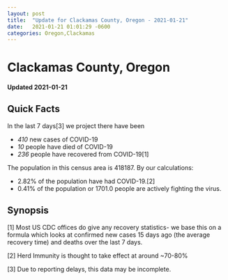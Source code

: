 ```yaml
---
layout: post
title:  "Update for Clackamas County, Oregon - 2021-01-21"
date:   2021-01-21 01:01:29 -0600
categories: Oregon,Clackamas
---
```


# Clackamas County, Oregon
#### Updated 2021-01-21

## Quick Facts

In the last 7 days[3] we project there have been
- *410* new cases of COVID-19
- *10* people have died of COVID-19
- *236* people have recovered from COVID-19[1]

The population in this census area is 418187. By our calculations:
- 2.82% of the population have had COVID-19.[2]
- 0.41% of the population or 1701.0 people are actively fighting the virus.

## Synopsis




[1] Most US CDC offices do give any recovery statistics- we base this on a formula which looks at confirmed new cases
15 days ago (the average recovery time) and deaths over the last 7 days.

[2] Herd Immunity is thought to take effect at around ~70-80%

[3] Due to reporting delays, this data may be incomplete.
 
    